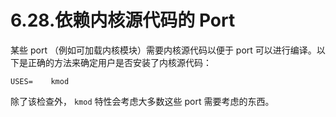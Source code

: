 # 6.28.依赖内核源代码的 Port

某些 port （例如可加载内核模块）需要内核源代码以便于 port 可以进行编译。以下是正确的方法来确定用户是否安装了内核源代码：

`USES=    kmod`

除了该检查外， `kmod` 特性会考虑大多数这些 port 需要考虑的东西。

